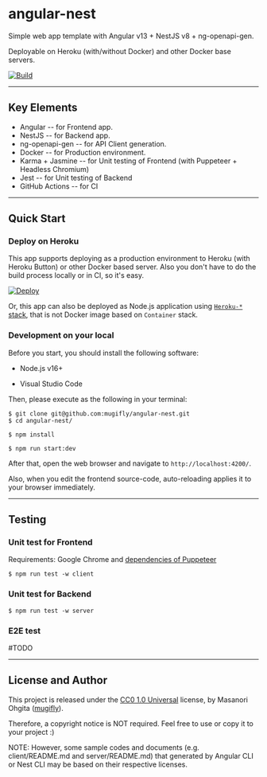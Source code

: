 # angular-nest

Simple web app template with Angular v13 + NestJS v8 + ng-openapi-gen.

Deployable on Heroku (with/without Docker) and other Docker base servers.

[![Build](https://github.com/mugifly/angular-nest/actions/workflows/build.yml/badge.svg?event=push)](https://github.com/mugifly/angular-nest/actions/workflows/build.yml)

---

## Key Elements

- Angular -- for Frontend app.
- NestJS -- for Backend app.
- ng-openapi-gen -- for API Client generation.
- Docker -- for Production environment.
- Karma + Jasmine -- for Unit testing of Frontend (with Puppeteer + Headless Chromium)
- Jest -- for Unit testing of Backend
- GitHub Actions -- for CI

---

## Quick Start

### Deploy on Heroku

This app supports deploying as a production environment to Heroku (with Heroku Button) or other Docker based server.
Also you don't have to do the build process locally or in CI, so it's easy.

[![Deploy](https://www.herokucdn.com/deploy/button.svg)](https://heroku.com/deploy?template=https://github.com/mugifly/angular-nest)

Or, this app can also be deployed as Node.js application using [`Heroku-*` stack](https://devcenter.heroku.com/articles/stack), that is not Docker image based on `Container` stack.

### Development on your local

Before you start, you should install the following software:

- Node.js v16+

- Visual Studio Code

Then, please execute as the following in your terminal:

```
$ git clone git@github.com:mugifly/angular-nest.git
$ cd angular-nest/

$ npm install

$ npm run start:dev
```

After that, open the web browser and navigate to `http://localhost:4200/`.

Also, when you edit the frontend source-code, auto-reloading applies it to your browser immediately.

---

## Testing

### Unit test for Frontend

Requirements: Google Chrome and [dependencies of Puppeteer](https://github.com/puppeteer/puppeteer/blob/main/docs/troubleshooting.md)

```
$ npm run test -w client
```

### Unit test for Backend

```
$ npm run test -w server
```

### E2E test

#TODO

---

## License and Author

This project is released under the [CC0 1.0 Universal](https://github.com/mugifly/angular-nest/blob/master/LICENSE) license, by Masanori Ohgita ([mugifly](https://github.com/mugifly)).

Therefore, a copyright notice is NOT required.
Feel free to use or copy it to your project :)

NOTE: However, some sample codes and documents (e.g. client/README.md and server/README.md) that generated by Angular CLI or Nest CLI may be based on their respective licenses.
